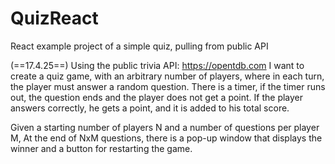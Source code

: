 # QuizReact
React example project of a simple quiz, pulling from public API

(==17.4.25==)
Using the public trivia API: https://opentdb.com
I want to create a quiz game, with an arbitrary number of players, where in each turn, the player must answer a random question.
There is a timer, if the timer runs out, the question ends and the player does not get a point.
If the player answers correctly, he gets a point, and it is added to his total score.


Given a starting number of players N and a number of questions per player M,
At the end of NxM questions, there is a pop-up window that displays the winner and a button for restarting the game.